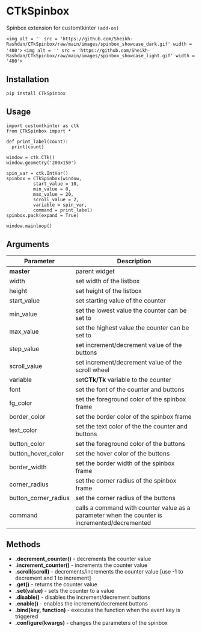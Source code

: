 # CTkSpinbox

Spinbox extension for customtkinter `(add-on)`

`<img alt = '' src = 'https://github.com/Sheikh-Rashdan/CTkSpinbox/raw/main/images/spinbox_showcase_dark.gif' width = '400'>` `<img alt = '' src = 'https://github.com/Sheikh-Rashdan/CTkSpinbox/raw/main/images/spinbox_showcase_light.gif' width = '400'>`

## Installation

```
pip install CTkSpinbox
```

## Usage

```
import customtkinter as ctk
from CTkSpinbox import *

def print_label(count):
  print(count)

window = ctk.CTk()
window.geometry('200x150')

spin_var = ctk.IntVar()
spinbox = CTkSpinbox(window,
          start_value = 10,
          min_value = 0,
          max_value = 20,
          scroll_value = 2,
          variable = spin_var,
          command = print_label)
spinbox.pack(expand = True)

window.mainloop()
```

## Arguments

| Parameter            | Description                                                                                   |
| -------------------- | --------------------------------------------------------------------------------------------- |
| **master**     | parent widget                                                                                 |
| width                | set width of the listbox                                                                      |
| height               | set height of the listbox                                                                     |
| start_value          | set starting value of the counter                                                             |
| min_value            | set the lowest value the counter can be set to                                                |
| max_value            | set the highest value the counter can be set to                                               |
| step_value           | set increment/decrement value of the buttons                                                  |
| scroll_value         | set increment/decrement value of the scroll wheel                                             |
| variable             | set**CTk/Tk** variable to the counter                                                   |
| font                 | set the font of the counter and buttons                                                       |
| fg_color             | set the foreground color of the spinbox frame                                                 |
| border_color         | set the border color of the spinbox frame                                                     |
| text_color           | set the text color of the the counter and buttons                                             |
| button_color         | set the foreground color of the buttons                                                       |
| button_hover_color   | set the hover color of the buttons                                                            |
| border_width         | set the border width of the spinbox frame                                                     |
| corner_radius        | set the corner radius of the spinbox frame                                                    |
| button_corner_radius | set the corner radius of the buttons                                                          |
| command              | calls a command with counter value as a parameter when the counter is incremented/decremented |

## Methods

- **.decrement_counter()** - decrements the counter value
- **.increment_counter()** - increments the counter value
- **.scroll(scroll)** - decrements/increments the counter value [use -1 to decrement and 1 to increment]
- **.get()** - returns the counter value
- **.set(value)** - sets the counter to a value
- **.disable()** - disables the increment/decrement buttons
- **.enable()** - enables the increment/decrement buttons
- **.bind(key, function)** - executes the function when the event key is triggered
- **.configure(kwargs)** - changes the parameters of the spinbox
